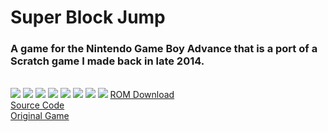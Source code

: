 <html>
<body>
<h1>Super Block Jump</h1>
<h3>A game for the Nintendo Game Boy Advance that is a port of a Scratch game I made back in late 2014.</h3> <br />
<img src="../images/simplelight/sbjgba0.png">
<img src="../images/simplelight/sbjgba1.png">
<img src="../images/simplelight/sbjgba2.png">
<img src="../images/simplelight/sbjgba3.png">
<img src="../images/simplelight/sbjgba4.png">
<img src="../images/simplelight/sbjgba5.png">
<img src="../images/simplelight/sbjgba6.png">
<img src="../images/simplelight/sbjgba7.png">
<a href="../downloads/Super Block Jump - Game Boy Advance Edition.gba">ROM Download</a><br />
<a href="https://github.com/Sterophonick/SuperBlockJumpGBA">Source Code</a><br />
<a href="https://scratch.mit.edu/projects/33047346">Original Game</a><br />
</body>
</html>